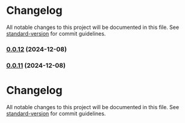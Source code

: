 # Changelog

All notable changes to this project will be documented in this file. See [standard-version](https://github.com/conventional-changelog/standard-version) for commit guidelines.

### [0.0.12](https://github.com/VIIgit/awesome-charts/compare/v0.0.11...v0.0.12) (2024-12-08)

### [0.0.11](https://github.com/VIIgit/awesome-charts/compare/v0.0.10...v0.0.11) (2024-12-08)

# Changelog

All notable changes to this project will be documented in this file. See [standard-version](https://github.com/conventional-changelog/standard-version) for commit guidelines.
